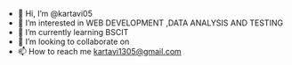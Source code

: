 - 👋 Hi, I’m @kartavi05
- 👀 I’m interested in WEB DEVELOPMENT ,DATA ANALYSIS AND TESTING 
- 🌱 I’m currently learning BSCIT
- 💞️ I’m looking to collaborate on 
- 📫 How to reach me kartavi1305@gmail.com

<!---
kartavi05/kartavi05 is a ✨ special ✨ repository because its `README.md` (this file) appears on your GitHub profile.
You can click the Preview link to take a look at your changes.
--->
